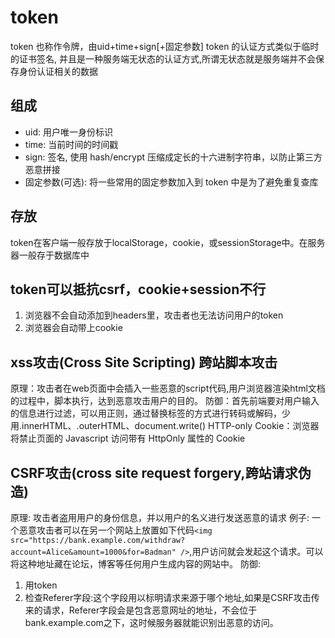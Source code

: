 # token
token 也称作令牌，由uid+time+sign[+固定参数]
token 的认证方式类似于临时的证书签名, 并且是一种服务端无状态的认证方式,所谓无状态就是服务端并不会保存身份认证相关的数据

## 组成
- uid: 用户唯一身份标识
- time: 当前时间的时间戳
- sign: 签名, 使用 hash/encrypt 压缩成定长的十六进制字符串，以防止第三方恶意拼接
- 固定参数(可选): 将一些常用的固定参数加入到 token 中是为了避免重复查库

## 存放
token在客户端一般存放于localStorage，cookie，或sessionStorage中。在服务器一般存于数据库中

## token可以抵抗csrf，cookie+session不行
1. 浏览器不会自动添加到headers里，攻击者也无法访问用户的token
2. 浏览器会自动带上cookie

## xss攻击(Cross Site Scripting) 跨站脚本攻击
原理：攻击者在web页面中会插入一些恶意的script代码,用户浏览器渲染html文档的过程中，脚本执行，达到恶意攻击用户的目的。
防御：首先前端要对用户输入的信息进行过滤，可以用正则，通过替换标签的方式进行转码或解码，少用.innerHTML、.outerHTML、document.write()
HTTP-only Cookie：浏览器将禁止页面的 Javascript 访问带有 HttpOnly 属性的 Cookie

## CSRF攻击(cross site request forgery,跨站请求伪造)
原理: 攻击者盗用用户的身份信息，并以用户的名义进行发送恶意的请求
例子: 一个恶意攻击者可以在另一个网站上放置如下代码`<img src="https://bank.example.com/withdraw?account=Alice&amount=1000&for=Badman" />`,用户访问就会发起这个请求。可以将这种地址藏在论坛，博客等任何用户生成内容的网站中。
防御: 
1. 用token
2. 检查Referer字段:这个字段用以标明请求来源于哪个地址,如果是CSRF攻击传来的请求，Referer字段会是包含恶意网址的地址，不会位于bank.example.com之下，这时候服务器就能识别出恶意的访问。